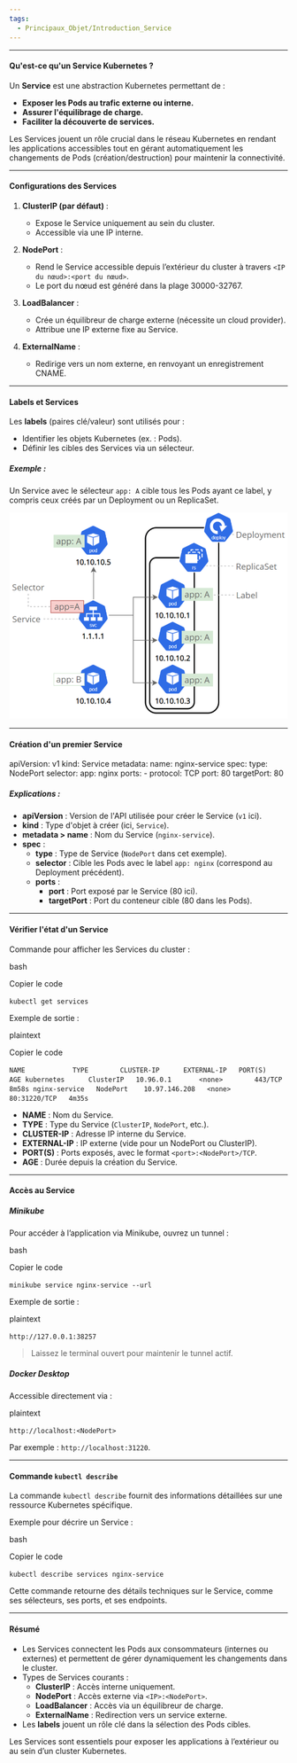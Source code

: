 ```yaml
---
tags:
  - Principaux_Objet/Introduction_Service
---
```

***

#### **Qu'est-ce qu'un Service Kubernetes ?**

Un **Service** est une abstraction Kubernetes permettant de :

- **Exposer les Pods au trafic externe ou interne.**
- **Assurer l'équilibrage de charge.**
- **Faciliter la découverte de services.**

Les Services jouent un rôle crucial dans le réseau Kubernetes en rendant les applications accessibles tout en gérant automatiquement les changements de Pods (création/destruction) pour maintenir la connectivité.

---

#### **Configurations des Services**

1. **ClusterIP (par défaut)** :
    
    - Expose le Service uniquement au sein du cluster.
    - Accessible via une IP interne.
2. **NodePort** :
    
    - Rend le Service accessible depuis l’extérieur du cluster à travers `<IP du nœud>:<port du nœud>`.
    - Le port du nœud est généré dans la plage 30000-32767.
3. **LoadBalancer** :
    
    - Crée un équilibreur de charge externe (nécessite un cloud provider).
    - Attribue une IP externe fixe au Service.
4. **ExternalName** :
    
    - Redirige vers un nom externe, en renvoyant un enregistrement CNAME.

---

#### **Labels et Services**

Les **labels** (paires clé/valeur) sont utilisés pour :

- Identifier les objets Kubernetes (ex. : Pods).
- Définir les cibles des Services via un sélecteur.

##### Exemple :

Un Service avec le sélecteur `app: A` cible tous les Pods ayant ce label, y compris ceux créés par un Deployment ou un ReplicaSet.

![Schéma montrant un Service sélectionnant des Pods via un label.](image/Service.png)

---

#### **Création d'un premier Service**

apiVersion: v1
kind: Service
metadata:
  name: nginx-service
spec:
  type: NodePort
  selector:
    app: nginx
  ports:
    - protocol: TCP
      port: 80
      targetPort: 80

##### Explications :

- **apiVersion** : Version de l'API utilisée pour créer le Service (`v1` ici).
- **kind** : Type d'objet à créer (ici, `Service`).
- **metadata > name** : Nom du Service (`nginx-service`).
- **spec** :
    - **type** : Type de Service (`NodePort` dans cet exemple).
    - **selector** : Cible les Pods avec le label `app: nginx` (correspond au Deployment précédent).
    - **ports** :
        - **port** : Port exposé par le Service (80 ici).
        - **targetPort** : Port du conteneur cible (80 dans les Pods).

---

#### **Vérifier l'état d'un Service**

Commande pour afficher les Services du cluster :

bash

Copier le code

`kubectl get services`

Exemple de sortie :

plaintext

Copier le code

`NAME            TYPE        CLUSTER-IP      EXTERNAL-IP   PORT(S)        AGE kubernetes      ClusterIP   10.96.0.1       <none>        443/TCP        8m58s nginx-service   NodePort    10.97.146.208   <none>        80:31220/TCP   4m35s`

- **NAME** : Nom du Service.
- **TYPE** : Type du Service (`ClusterIP`, `NodePort`, etc.).
- **CLUSTER-IP** : Adresse IP interne du Service.
- **EXTERNAL-IP** : IP externe (vide pour un NodePort ou ClusterIP).
- **PORT(S)** : Ports exposés, avec le format `<port>:<NodePort>/TCP`.
- **AGE** : Durée depuis la création du Service.

---

#### **Accès au Service**

##### Minikube

Pour accéder à l’application via Minikube, ouvrez un tunnel :

bash

Copier le code

`minikube service nginx-service --url`

Exemple de sortie :

plaintext


`http://127.0.0.1:38257`

> Laissez le terminal ouvert pour maintenir le tunnel actif.

##### Docker Desktop

Accessible directement via :

plaintext


`http://localhost:<NodePort>`

Par exemple : `http://localhost:31220`.

---

#### **Commande `kubectl describe`**

La commande `kubectl describe` fournit des informations détaillées sur une ressource Kubernetes spécifique.

Exemple pour décrire un Service :

bash

Copier le code

`kubectl describe services nginx-service`

Cette commande retourne des détails techniques sur le Service, comme ses sélecteurs, ses ports, et ses endpoints.

---

#### **Résumé**

- Les Services connectent les Pods aux consommateurs (internes ou externes) et permettent de gérer dynamiquement les changements dans le cluster.
- Types de Services courants :
    - **ClusterIP** : Accès interne uniquement.
    - **NodePort** : Accès externe via `<IP>:<NodePort>`.
    - **LoadBalancer** : Accès via un équilibreur de charge.
    - **ExternalName** : Redirection vers un service externe.
- Les **labels** jouent un rôle clé dans la sélection des Pods cibles.

Les Services sont essentiels pour exposer les applications à l’extérieur ou au sein d’un cluster Kubernetes.